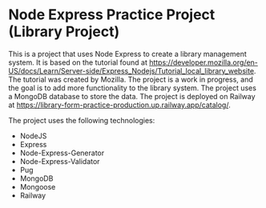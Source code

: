 Node Express Practice Project (Library Project)
============================

This is a project that uses Node Express to create a library management system. It is based on the tutorial found at <https://developer.mozilla.org/en-US/docs/Learn/Server-side/Express_Nodejs/Tutorial_local_library_website>. The tutorial was created by Mozilla. The project is a work in progress, and the goal is to add more functionality to the library system. The project uses a MongoDB database to store the data. The project is deployed on Railway at <https://library-form-practice-production.up.railway.app/catalog/>.

The project uses the following technologies:

* NodeJS
* Express
* Node-Express-Generator
* Node-Express-Validator
* Pug
* MongoDB
* Mongoose
* Railway
